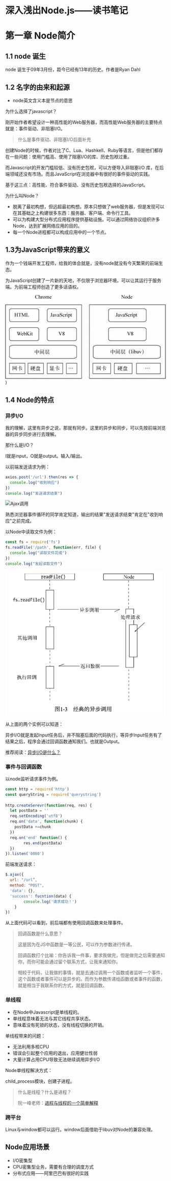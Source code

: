 # 深入浅出Node.js——读书笔记
# 第一章 Node简介
## 1.1 node 诞生

node 诞生于09年3月份，距今已经有13年的历史。作者是Ryan Dahl

## 1.2 名字的由来和起源

- node英文含义本是节点的意思

为什么选择了javascript？

刚开始作者希望设计一种高性能的Web服务器，而高性能Web服务器的主要特点就是：事件驱动、非阻塞I/O。

> 什么是事件驱动、非阻塞I/O后面补充

创建Node的时候，作者对比了C、Lua、Hashkell、Ruby等语言，但是他们都存在一些问题：使用门槛高、使用了阻塞I/O的库、历史包袱过重。

而Javascript的开发门槛较低、没有历史包袱，可以方便导入非阻塞I/O 库，在后端领域还没有市场。而且JavaScript在浏览器中有很好的事件驱动的实践。

基于这三点：高性能、符合事件驱动、没有历史包袱选择的JavaScript。

为什么叫Node？

- 脱离了最初构想，但远超最初构想。原本只想做了web服务器，但是发现可以在其基础之上构建很多东西：服务器、客户端、命令行工具。
- 可以为构建大型分布式应用程序提供基础设施。可以通过网络协议组织许多Node，达到扩展网络应用的目的。
- 每一个Node进程都可以构成应用中的一个节点。

## 1.3为JavaScript带来的意义

作为一个钱端开发工程师，给我的体会就是，没有node就没有今天繁荣的前端生态。

为JavaScript创建了一片新的天地，不仅限于浏览器环境，可以让其运行于服务端。为前端工程师创造了更多话语权。

![](images/555379-20190629130037468-2026745204.jpeg))



## 1.4 Node的特点

### 异步I/O

我的理解，这里有异步之说，那就有同步。这里的异步和同步，可以先按前端浏览器的异步同步进行去理解。

那什么是I/O？

I就是input，O就是output。输入/输出。

以前端发送请求为例：

```javascript
axios.post('/url').then(res => {
  console.log("收到响应")
})
console.log("发送请求结束")
```

![Ajax调用](/Users/xuguorui/study/JDR_Blog/images/screenshot-20220103-145336.png)[]()

熟悉浏览器事件循环的同学肯定知道，输出的结果"发送请求结束"肯定在"收到响应"之前完成。

以Node中读取文件为例：

```javascript
const fs = require('fs')
fs.readFile('/path', function(err, file) {
  console.log("读取文件完成")
})
console.log("发起读取文件")
```

![异步调用](images/screenshot-20220103-145443.png)



从上面的两个实例可以知道：

异步I/O就是发起Input任务后，并不阻塞后面的代码执行，等异步Input任务有了结果之后，程序会通过回调函数通知我们。也就是Output。

推荐阅读：[异步I/O是什么？](https://blog.cassite.net/2018/06/03/nonblock/)

### 事件与回调函数

以node监听请求事件为例。

```javascript
const http = require('http')
const queryString = require('querystring')

http.createSerevr(function(req, res) {
  let postData = ''
  req.setEncoding('utf8')
  req.on('data', function(chunk) {
    postData +=chunk
  })
  req.on('end' function() {
		res.end(postData)
  })
}).listen('8080')
```

前端发送请求：

```javascript
$.ajax({
  url: "/url”,
  method: "POST",
  'data': {},
  'success': fucntion(data) {
		console.log('请求成功！')
	}
})
```

从上面代码可以看到，前后端都有使用回调函数来处理事件。

> 回调函数是什么意思？
>
> 这是因为在JS中函数是一等公民，可以作为参数进行传递。
>
> 回调函数打个比喻：你告诉我一件事，要求我做完，但是做完之后需要通知你，而你可能会通过留个联系方式，让我来通知你。
>
> 相较于代码，让我做的事情，就是去通过调用一个函数或者监听一个事件，这个函数或者事件可以是异步的。而作为参数传递给函数或者事件的函数，就是相当于我联系你的方式，就是回调函数。

### 单线程

- 在Node中Javascript是单线程的。
- 单线程意味着无法与其它线程共享状态。
- 意味着没有死锁的状态，没有线程切换的开销。

单线程带来的问题：

- 无法利用多核CPU
- 错误会引起整个应用的退出，应用健壮性弱
- 大量计算占用CPU导致无法继续调用异步I/O

Node单线程解决方式：

child_process模块，创建子进程。

> 什么是线程？什么是进程？
>
> 阮一峰老师：[进程与线程的一个简单解释](https://www.ruanyifeng.com/blog/2013/04/processes_and_threads.html)

### 跨平台

Linux与window都可以运行。window后面借助于libuv对Node的兼容处理。

## Node应用场景

- I/O密集型
- CPU密集型业务，需要有合理的调度方式
- 分布式应用——阿里巴巴有很好的实践






















